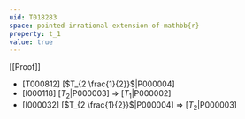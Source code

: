 ```yaml
---
uid: T018283
space: pointed-irrational-extension-of-mathbb{r}
property: t_1
value: true
---
```

[[Proof]]

* [T000812] [$T_{2 \frac{1}{2}}$|P000004]
* [I000118] [$T_2$|P000003] => [$T_1$|P000002]
* [I000032] [$T_{2 \frac{1}{2}}$|P000004] => [$T_2$|P000003]

